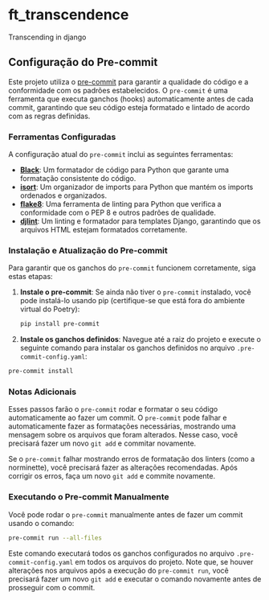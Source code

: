 # ft_transcendence
Transcending in django

## Configuração do Pre-commit

Este projeto utiliza o [pre-commit](https://pre-commit.com/) para garantir a qualidade do código e a conformidade com os padrões estabelecidos. O `pre-commit` é uma ferramenta que executa ganchos (hooks) automaticamente antes de cada commit, garantindo que seu código esteja formatado e lintado de acordo com as regras definidas.

### Ferramentas Configuradas

A configuração atual do `pre-commit` inclui as seguintes ferramentas:

- **[Black](https://black.readthedocs.io/en/stable/)**: Um formatador de código para Python que garante uma formatação consistente do código.
- **[isort](https://pycqa.github.io/isort/)**: Um organizador de imports para Python que mantém os imports ordenados e organizados.
- **[flake8](https://flake8.pycqa.org/)**: Uma ferramenta de linting para Python que verifica a conformidade com o PEP 8 e outros padrões de qualidade.
- **[djlint](https://djlint.readthedocs.io/en/latest/)**: Um linting e formatador para templates Django, garantindo que os arquivos HTML estejam formatados corretamente.

### Instalação e Atualização do Pre-commit

Para garantir que os ganchos do `pre-commit` funcionem corretamente, siga estas etapas:

1. **Instale o pre-commit**:
   Se ainda não tiver o `pre-commit` instalado, você pode instalá-lo usando pip (certifique-se que está fora do ambiente virtual do Poetry):

   ```bash
   pip install pre-commit
   ```

2. **Instale os ganchos definidos**:
Navegue até a raiz do projeto e execute o seguinte comando para instalar os ganchos definidos no arquivo `.pre-commit-config.yaml`:
```bash
pre-commit install
```

### Notas Adicionais

Esses passos farão o `pre-commit` rodar e formatar o seu código automaticamente ao fazer um commit. O `pre-commit` pode falhar e automaticamente fazer as formatações necessárias, mostrando uma mensagem sobre os arquivos que foram alterados. Nesse caso, você precisará fazer um novo `git add` e commitar novamente.

Se o `pre-commit` falhar mostrando erros de formatação dos linters (como a norminette), você precisará fazer as alterações recomendadas. Após corrigir os erros, faça um novo `git add` e commite novamente.

### Executando o Pre-commit Manualmente

Você pode rodar o `pre-commit` manualmente antes de fazer um commit usando o comando:

```bash
pre-commit run --all-files
```

Este comando executará todos os ganchos configurados no arquivo `.pre-commit-config.yaml` em todos os arquivos do projeto. Note que, se houver alterações nos arquivos após a execução do `pre-commit run`, você precisará fazer um novo `git add` e executar o comando novamente antes de prosseguir com o commit.

